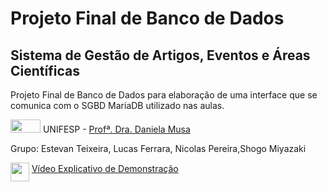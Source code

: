 <h1>Projeto Final de Banco de Dados</h1>
<h2>Sistema de Gestão de Artigos, Eventos e Áreas Científicas </h2>
<p>Projeto Final de Banco de Dados para elaboração de uma interface que se comunica com o SGBD MariaDB utilizado nas aulas.</p>

<p><img src="https://dci.unifesp.br/images/marca_unifesp/Unifesp_simples_policromia_RGB.png" width=48px height=21px /> UNIFESP - <a href=" http://lattes.cnpq.br/8606503911561836" target="_blank">Profª. Dra. Daniela Musa</a></p>

<p>Grupo: Estevan Teixeira, Lucas Ferrara, Nicolas Pereira,Shogo Miyazaki</p>
<p>
<img src="https://cdn-icons-png.flaticon.com/512/1384/1384060.png" width=30px height=30px align="middle" />
<a href="https://youtu.be/W3aYxARkl-A" target="_blank">Vídeo Explicativo de Demonstração</a>
</p>

